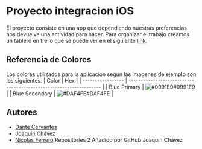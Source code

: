 # Proyecto integracion iOS
El proyecto consiste en una app que dependiendo nuestras preferencias nos devuelve una actividad para hacer.
Para organizar el trabajo creamos un tablero en trello que se puede ver en el siguiente [link](https://trello.com/b/PsmCl5Fj/integrador-ios).
## Referencia de Colores
Los colores utilizados para la aplicacion segun las imagenes de ejemplo son los siguientes.
| Color             | Hex                                                                |
| ----------------- | ------------------------------------------------------------------ |
| Blue Primary | ![#0991E9](https://via.placeholder.com/10/0991E9?text=+)#0991E9 |
| Blue Secondary | ![#DAF4FE](https://via.placeholder.com/10/DAF4FE?text=+)#DAF4FE |
## Autores
- [Dante Cervantes](https://github.com/DanteCervantes)
- [Joaquín Chávez](https://github.com/jqnchvz)
- [Nicolas Ferrero](https://github.com/niferrero)
Repositories
2
Añadido por GitHub
Joaquín Chávez
